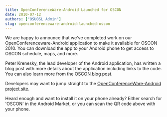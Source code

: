 ```yaml
---
title: OpenConferenceWare-Android Launched for OSCON
date: 2010-07-12
authors: ["OSUOSL Admin"]
slug: openconferenceware-android-launched-oscon
---
```


We are happy to announce that we've completed work on our
OpenConferenceware-Android application to make it available for OSCON 2010. You
can download the app to your Android phone to get access to OSCON schedule,
maps, and more.

Peter Krenesky, the lead developer of the Android application, has written a
blog post with more details about the application including links to the code.
You can also learn more from the [OSCON blog post](http://www.oscon.com/oscon2010/public/content/2010/07/12-oscon-android-app).

Developers may want to jump straight to the
[OpenConferenceWare-Android project site](http://code.osuosl.org/projects/ocw-android).

Heard enough and want to install it on your phone already? Either search for
'OSCON' in the Android Market, or you can scan the QR code above with your
phone.
